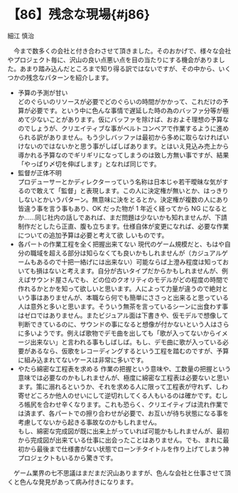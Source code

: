 # 【86】残念な現場{#j86}

<div class="author">細江 慎治</div>

　今まで数多くの会社と付き合わさせて頂きました。そのおかげで、様々な会社やプロジェクト毎に、沢山の良い点悪い点を目の当たりにする機会がありました。あまり踏み込んだところまで知り得る訳ではないですが、その中から、いくつかの残念なパターンを紹介します。

* 予算の予測が甘い  
どのぐらいのリソースが必要でどのぐらいの時間がかかって、これだけの予算が必要です。という中に色んな事情で遅延した時の為のバッファ分等が極めて少ないことがあります。仮にバッファを除けば、おおよそ理想の予算なのでしょうが、クリエイティブな事がベルトコンベアで作業するように進められる訳がありません。もう少しバッファは最初から多めに取らなければいけないのではないかと思う事がしばしばあります。とはいえ見込み売上から導かれる予算なのでギリギリになってしまうのは致し方無い事ですが、結果「やっぱり〆切を伸ばします」となれば同じです。
* 監督が正体不明  
プロデューサーとかディレクターっていう名称は日本じゃ若干曖昧な気がするので敢えて「監督」と表現します。この人に決定権が無いとか、はっきりしないとかいうパターン。無意味に決をとるとか。決定権が複数の人にあり皆違う事を言う事もあり、OK だった物が 1 年近く経ってから NG になるとか……同じ社内の話しであれば、まだ問題は少ないかも知れませんが、下請制作だとしたら正直、腹も立ちます。仕様自体が変更になれば、必要な作業についての追加予算は必要と考えて欲 しいものです。
* 各パートの作業工程を全く把握出来てない
現代のゲーム規模だと、もはや自分の職域を超える部分は知らなくても良いかもしれませんが（カジュアルゲームもあるので十把一絡げには出来ない）可能ならば上澄み程度は知っておいても損はないと考えます。自分が古いタイプだからかもしれませんが、例えばサウンド屋さんでも、どの位のクオリティのモデルがどの程度の時間で作れるかとかを知って欲しいと思います。人によって力量が違うので絶対という事はありませんが、本職なら何でも簡単にささっと出来ると思っている人は意外と多いと思います。そういう無茶を言っているシーンに出食わす事はゼロではありません。またビジュアル面は下書きや、仮モデルで想像して判断できているのに、サウンドの事になると想像が付かないという人はさらに多いようです。例えば歌物でデモ曲を出しても「歌が入ってないからイメージ出来ない」と言われる事もしばしば。もし、デモ曲に歌が入っている必要があるなら、仮歌をレコーディングするという工程を踏むのですが、予算に組み込まれてないケースは非常に多いです。
* やたら綿密な工程表を求める
作業の把握という意味や、工数量の把握という意味では必要なのかもしれませんが、極度に綿密な工程表は必要ないと思います。策に溺れるというか、それを求める人に限って工程表が守れず、しわ寄せどころか他人のせいにして逆切れしてくる人もいるのは確かです。むしろ帳尻を合わせ辛くなります。これも恐らく、クリエイティブは流れ作業では済まず、各パートでの擦り合わせが必要で、お互いが待ち状態になる事を考慮してないから起きる事故なのかもしれません。  
もし、綿密な完成図が既に出来上がっていれば可能かもしれませんが、最初から完成図が出来ている仕事に出会ったことはありません。でも、まれに最初から最後まで仕様書がない状態でローンチタイトルを作り上げてしまう神プロジェクトもいるから驚きです。

　ゲーム業界の七不思議はまだまだ沢山ありますが、色んな会社と仕事させて頂くと色んな発見があって病み付きになります。
